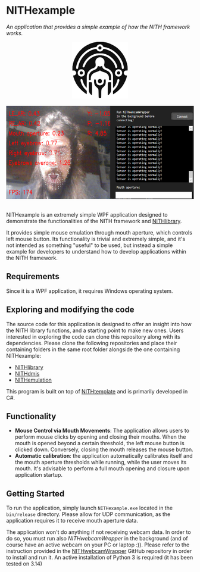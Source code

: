 # NITHexample
*An application that provides a simple example of how the NITH framework works.*

<div align="center">
  <img src="NithLogo_Black_Trace.png" alt="NITH logo." width="150px"/>
</div>
</br>
<div align="center">
  <img src="readme_files/Combined.png" alt="Screenshot of the operating application, alongside NITHwebcamWrapper." height="250px"/>
</div>
</br>

NITHexample is an extremely simple WPF application designed to demonstrate the functionalities of the NITH framework and [NITHlibrary](https://github.com/LIMUNIMI/NITHlibrary). 

It provides simple mouse emulation through mouth aperture, which controls left mouse button.
Its functionality is trivial and extremely simple, and it's not intended as something "useful" to be used, but instead a simple example for developers to understand how to develop applications within the NITH framework.

## Requirements
Since it is a WPF application, it requires Windows operating system.

## Exploring and modifying the code
The source code for this application is designed to offer an insight into how the NITH library functions, and a starting point to make new ones. Users interested in exploring the code can clone this repository along with its dependencies. Please clone the following repositories and place their containing folders in the same root folder alongside the one containing NITHexample:
- [NITHlibrary](https://github.com/LIMUNIMI/NITHlibrary)
- [NITHdmis](https://github.com/LIMUNIMI/NITHdmis)
- [NITHemulation](https://github.com/LIMUNIMI/NITHemulation)

This program is built on top of [NITHtemplate](https://github.com/LIMUNIMI/NITHtemplate) and is primarily developed in C#.

## Functionality
- **Mouse Control via Mouth Movements**: The application allows users to perform mouse clicks by opening and closing their mouths. When the mouth is opened beyond a certain threshold, the left mouse button is clicked down. Conversely, closing the mouth releases the mouse button.
- **Automatic calibration**: the application automatically calibrates itself and the mouth aperture thresholds while running, while the user moves its mouth. It's advisable to perform a full mouth opening and closure upon application startup.
  
## Getting Started
To run the application, simply launch `NITHexample.exe` located in the `bin/release` directory.
Please allow for UDP communication, as the application requires it to receive mouth aperture data.

The application won't do anything if not receiving webcam data. In order to do so, you must run also *NITHwebcamWrapper* in the background (and of course have an active webcam on your PC or laptop :)).
Please refer to the instruction provided in the  [NITHwebcamWrapper](https://github.com/LIMUNIMI/NITHwebcamWrapper) GitHub repository in order to install and run it. An active installation of Python 3 is required (it has been tested on 3.14)
